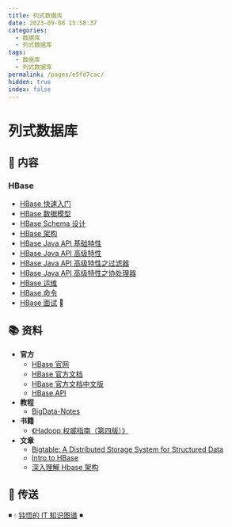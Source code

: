 ```yaml
---
title: 列式数据库
date: 2023-09-08 15:58:37
categories:
  - 数据库
  - 列式数据库
tags:
  - 数据库
  - 列式数据库
permalink: /pages/e5fd7cac/
hidden: true
index: false
---
```


# 列式数据库

## 📖 内容

### HBase

- [HBase 快速入门](hbase/HBase_快速入门.md)
- [HBase 数据模型](hbase/HBase_数据模型.md)
- [HBase Schema 设计](hbase/HBase_Schema.md)
- [HBase 架构](hbase/HBase_架构.md)
- [HBase Java API 基础特性](hbase/HBase_API_基础特性.md)
- [HBase Java API 高级特性](hbase/HBase_API_高级特性.md)
- [HBase Java API 高级特性之过滤器](hbase/HBase_API_高级特性_过滤器.md)
- [HBase Java API 高级特性之协处理器](hbase/HBase_API_高级特性_协处理器.md)
- [HBase 运维](hbase/HBase_运维.md)
- [HBase 命令](hbase/HBase_命令.md)
- [HBase 面试](hbase/HBase_面试.md) 💯

## 📚 资料

- **官方**
  - [HBase 官网](http://hbase.apache.org/)
  - [HBase 官方文档](https://hbase.apache.org/book.html)
  - [HBase 官方文档中文版](http://abloz.com/hbase/book.html)
  - [HBase API](https://hbase.apache.org/apidocs/index.html)
- **教程**
  - [BigData-Notes](https://github.com/heibaiying/BigData-Notes)
- **书籍**
  - [《Hadoop 权威指南（第四版）》](https://item.jd.com/12109713.html)
- **文章**
  - [Bigtable: A Distributed Storage System for Structured Data](https://static.googleusercontent.com/media/research.google.com/zh-CN//archive/bigtable-osdi06.pdf)
  - [Intro to HBase](https://www.slideshare.net/alexbaranau/intro-to-hbase)
  - [深入理解 Hbase 架构](https://segmentfault.com/a/1190000019959411)

## 🚪 传送

◾ 💧 [钝悟的 IT 知识图谱](https://dunwu.github.io/waterdrop/) ◾
